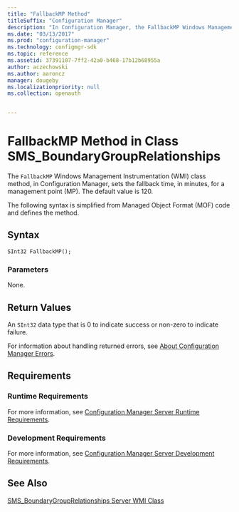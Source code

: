 ```yaml
---
title: "FallbackMP Method"
titleSuffix: "Configuration Manager"
description: "In Configuration Manager, the FallbackMP Windows Management Instrumentation class method sets the fallback time in minutes for a management point with the default value of 120."
ms.date: "03/13/2017"
ms.prod: "configuration-manager"
ms.technology: configmgr-sdk
ms.topic: reference
ms.assetid: 37391107-7ff2-42a0-b468-17b12b68955a
author: aczechowski
ms.author: aaroncz
manager: dougeby
ms.localizationpriority: null
ms.collection: openauth


---
```

# FallbackMP Method in Class SMS_BoundaryGroupRelationships
 The `FallbackMP` Windows Management Instrumentation (WMI) class method, in Configuration Manager, sets the fallback time, in minutes, for a management point (MP). The default value is 120.

 The following syntax is simplified from Managed Object Format (MOF) code and defines the method.  

## Syntax  

```  
SInt32 FallbackMP();  
```  

### Parameters  
 None.  

## Return Values  
 An `SInt32` data type that is 0 to indicate success or non-zero to indicate failure.  

 For information about handling returned errors, see [About Configuration Manager Errors](../../../../../develop/core/understand/about-configuration-manager-errors.md).  

## Requirements  

### Runtime Requirements  
 For more information, see [Configuration Manager Server Runtime Requirements](../../../../../develop/core/reqs/server-runtime-requirements.md).  

### Development Requirements  
 For more information, see [Configuration Manager Server Development Requirements](../../../../../develop/core/reqs/server-development-requirements.md).  

## See Also  
 [SMS_BoundaryGroupRelationships Server WMI Class](../../../../../develop/reference/core/servers/configure/sms-boundarygrouprelationships-server-wmi-class.md)
